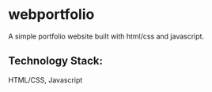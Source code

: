 # webportfolio
A simple portfolio website built with html/css and javascript.

## Technology Stack:
HTML/CSS, Javascript
